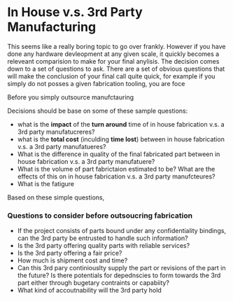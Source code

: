 # In House v.s. 3rd Party Manufacturing

This seems like a really boring topic to go over frankly. However if you have done any hardware devleopment at any given scale, it quickly becomes a releveant comparision to make for your final anylisis. The decision comes down to a set of questions to ask. There are a set of obvious questions that will make the conclusion of your final call quite quick, for example if you simply do not posses a given fabrication tooling, you are foce

Before you simply outsource manufctauring



Decisions should be base on some of these sample questions:

* what is the **impact** of the **turn around** time of in house fabrication v.s. a 3rd party manufatucreres?
* what is the **total cost** (inculding **time lost**) between in house fabrication v.s. a 3rd party manufatueres?
* What is the difference in quality of the final fabricated part between in house fabrication v.s. a 3rd party manufatuere?
* What is the volume of part fabrictaion estimated to be? What are the effects of this on in house fabrication v.s. a 3rd party manufcteures?
* What is the fatigure&#x20;

Based on these simple questions,













### Questions to consider before outsoucring fabrication



* If the project consists of parts bound under any confidentiality bindings, can the 3rd party be entrusted to handle such information?
* Is the 3rd party offering quality parts with reliable services?
* Is the 3rd party offering a fair price?
* How much is shipment cost and time?
* Can this 3rd pary continiouslty supply the part or revisions of the part in the future? Is there potentials for depednscies to form towards the 3rd part either through bugetary contraints or capabiity?
* What kind of accoutnability will the 3rd party hold&#x20;
